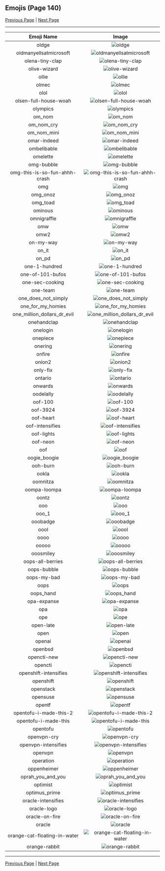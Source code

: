 
## Emojis (Page 140)

[Previous Page](/docs/hc/page-o-0139.md)
  | [Next Page](/docs/hc/page-o-0141.md)

<hr />

|Emoji Name|Image|
| :-: | :-: |
|oldge| ![oldge](/emojis/hc/oldge.png)|
|oldmanyellsatmicrosoft| ![oldmanyellsatmicrosoft](/emojis/hc/oldmanyellsatmicrosoft.png)|
|olena-tiny-clap| ![olena-tiny-clap](/emojis/hc/olena-tiny-clap.gif)|
|olive-wizard| ![olive-wizard](/emojis/hc/olive-wizard.png)|
|ollie| ![ollie](/emojis/hc/ollie.jpg)|
|olmec| ![olmec](/emojis/hc/olmec.jpg)|
|olol| ![olol](/emojis/hc/olol.gif)|
|olsen-full-house-woah| ![olsen-full-house-woah](/emojis/hc/olsen-full-house-woah.png)|
|olympics| ![olympics](/emojis/hc/olympics.png)|
|om_nom| ![om_nom](/emojis/hc/om_nom.png)|
|om_nom_cry| ![om_nom_cry](/emojis/hc/om_nom_cry.png)|
|om_nom_mini| ![om_nom_mini](/emojis/hc/om_nom_mini.png)|
|omar-indeed| ![omar-indeed](/emojis/hc/omar-indeed.gif)|
|ombelibable| ![ombelibable](/emojis/hc/ombelibable.png)|
|omelette| ![omelette](/emojis/hc/omelette.png)|
|omg-bubble| ![omg-bubble](/emojis/hc/omg-bubble.gif)|
|omg-this-is-so-fun-ahhh-crash| ![omg-this-is-so-fun-ahhh-crash](/emojis/hc/omg-this-is-so-fun-ahhh-crash.gif)|
|omg| ![omg](/emojis/hc/omg.gif)|
|omg_onoz| ![omg_onoz](/emojis/hc/omg_onoz.gif)|
|omg_toad| ![omg_toad](/emojis/hc/omg_toad.png)|
|ominous| ![ominous](/emojis/hc/ominous.png)|
|omnigraffle| ![omnigraffle](/emojis/hc/omnigraffle.png)|
|omw| ![omw](/emojis/hc/omw.gif)|
|omw2| ![omw2](/emojis/hc/omw2.gif)|
|on-my-way| ![on-my-way](/emojis/hc/on-my-way.gif)|
|on_it| ![on_it](/emojis/hc/on_it.png)|
|on_pd| ![on_pd](/emojis/hc/on_pd.png)|
|one-1-hundred| ![one-1-hundred](/emojis/hc/one-1-hundred.gif)|
|one-of-101-bufos| ![one-of-101-bufos](/emojis/hc/one-of-101-bufos.png)|
|one-sec-cooking| ![one-sec-cooking](/emojis/hc/one-sec-cooking.png)|
|one-team| ![one-team](/emojis/hc/one-team.png)|
|one_does_not_simply| ![one_does_not_simply](/emojis/hc/one_does_not_simply.png)|
|one_for_my_homies| ![one_for_my_homies](/emojis/hc/one_for_my_homies.gif)|
|one_million_dollars_dr_evil| ![one_million_dollars_dr_evil](/emojis/hc/one_million_dollars_dr_evil.jpg)|
|onehandclap| ![onehandclap](/emojis/hc/onehandclap.jpg)|
|onelogin| ![onelogin](/emojis/hc/onelogin.png)|
|onepiece| ![onepiece](/emojis/hc/onepiece.png)|
|onering| ![onering](/emojis/hc/onering.png)|
|onfire| ![onfire](/emojis/hc/onfire.gif)|
|onion2| ![onion2](/emojis/hc/onion2.png)|
|only-fix| ![only-fix](/emojis/hc/only-fix.png)|
|ontario| ![ontario](/emojis/hc/ontario.png)|
|onwards| ![onwards](/emojis/hc/onwards.png)|
|oodelally| ![oodelally](/emojis/hc/oodelally.gif)|
|oof-100| ![oof-100](/emojis/hc/oof-100.png)|
|oof-3924| ![oof-3924](/emojis/hc/oof-3924.png)|
|oof-heart| ![oof-heart](/emojis/hc/oof-heart.png)|
|oof-intensifies| ![oof-intensifies](/emojis/hc/oof-intensifies.gif)|
|oof-lights| ![oof-lights](/emojis/hc/oof-lights.gif)|
|oof-neon| ![oof-neon](/emojis/hc/oof-neon.gif)|
|oof| ![oof](/emojis/hc/oof.jpg)|
|oogie_boogie| ![oogie_boogie](/emojis/hc/oogie_boogie.gif)|
|ooh-burn| ![ooh-burn](/emojis/hc/ooh-burn.png)|
|ookla| ![ookla](/emojis/hc/ookla.jpg)|
|oomnitza| ![oomnitza](/emojis/hc/oomnitza.png)|
|oompa-loompa| ![oompa-loompa](/emojis/hc/oompa-loompa.png)|
|oontz| ![oontz](/emojis/hc/oontz.gif)|
|ooo| ![ooo](/emojis/hc/ooo.jpg)|
|ooo_1| ![ooo_1](/emojis/hc/ooo_1.png)|
|ooobadge| ![ooobadge](/emojis/hc/ooobadge.gif)|
|oool| ![oool](/emojis/hc/oool.png)|
|oooo| ![oooo](/emojis/hc/oooo.png)|
|ooooo| ![ooooo](/emojis/hc/ooooo.png)|
|ooosmiley| ![ooosmiley](/emojis/hc/ooosmiley.png)|
|oops-all-berries| ![oops-all-berries](/emojis/hc/oops-all-berries.png)|
|oops-bubble| ![oops-bubble](/emojis/hc/oops-bubble.gif)|
|oops-my-bad| ![oops-my-bad](/emojis/hc/oops-my-bad.gif)|
|oops| ![oops](/emojis/hc/oops.jpg)|
|oops_hand| ![oops_hand](/emojis/hc/oops_hand.png)|
|opa-expanse| ![opa-expanse](/emojis/hc/opa-expanse.jpg)|
|opa| ![opa](/emojis/hc/opa.png)|
|ope| ![ope](/emojis/hc/ope.png)|
|open-late| ![open-late](/emojis/hc/open-late.jpg)|
|open| ![open](/emojis/hc/open.png)|
|openai| ![openai](/emojis/hc/openai.png)|
|openbsd| ![openbsd](/emojis/hc/openbsd.gif)|
|opencti-new| ![opencti-new](/emojis/hc/opencti-new.png)|
|opencti| ![opencti](/emojis/hc/opencti.png)|
|openshift-intensifies| ![openshift-intensifies](/emojis/hc/openshift-intensifies.gif)|
|openshift| ![openshift](/emojis/hc/openshift.png)|
|openstack| ![openstack](/emojis/hc/openstack.png)|
|opensuse| ![opensuse](/emojis/hc/opensuse.png)|
|opentf| ![opentf](/emojis/hc/opentf.png)|
|opentofu-i-made-this-2| ![opentofu-i-made-this-2](/emojis/hc/opentofu-i-made-this-2.png)|
|opentofu-i-made-this| ![opentofu-i-made-this](/emojis/hc/opentofu-i-made-this.png)|
|opentofu| ![opentofu](/emojis/hc/opentofu.png)|
|openvpn-cry| ![openvpn-cry](/emojis/hc/openvpn-cry.gif)|
|openvpn-intensifies| ![openvpn-intensifies](/emojis/hc/openvpn-intensifies.gif)|
|openvpn| ![openvpn](/emojis/hc/openvpn.png)|
|operation| ![operation](/emojis/hc/operation.png)|
|oppenheimer| ![oppenheimer](/emojis/hc/oppenheimer.jpg)|
|oprah_you_and_you| ![oprah_you_and_you](/emojis/hc/oprah_you_and_you.gif)|
|optimist| ![optimist](/emojis/hc/optimist.png)|
|optimus_prime| ![optimus_prime](/emojis/hc/optimus_prime.png)|
|oracle-intensifies| ![oracle-intensifies](/emojis/hc/oracle-intensifies.gif)|
|oracle-logo| ![oracle-logo](/emojis/hc/oracle-logo.png)|
|oracle-on-fire| ![oracle-on-fire](/emojis/hc/oracle-on-fire.gif)|
|oracle| ![oracle](/emojis/hc/oracle.jpg)|
|orange-cat-floating-in-water| ![orange-cat-floating-in-water](/emojis/hc/orange-cat-floating-in-water.png)|
|orange-rabbit| ![orange-rabbit](/emojis/hc/orange-rabbit.jpg)|

<hr/>

[Previous Page](/docs/hc/page-o-0139.md)
  | [Next Page](/docs/hc/page-o-0141.md)